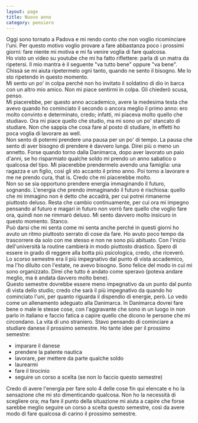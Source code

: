 ```yaml
--- 
layout: page
title: Nuovo anno
category: pensiero
---
```


Oggi sono tornato a Padova e mi rendo conto che non voglio ricominciare l'uni.
Per questo motivo voglio provare a fare abbastanza poco i prossimi giorni: fare
niente mi motiva e mi fa venire voglia di fare qualcosa.  
Ho visto un video su youtube che mi ha fatto riflettere: parla di un matra da
ripetersi. Il mio mantra è il seguente "va tutto bene" oppure "va bene". Chissà
se mi aiuta ripetermelo ogni tanto, quando ne sento il bisogno. Me lo sto
ripetendo in questo momento.  
Mi sento un po' in colpa perché non ho invitato il soldatino di dio in barca con
un altro mio amico. Non mi piace sentirmi in colpa. Gli chiederò scusa, penso.  
Mi piacerebbe, per questo anno accademico, avere la medesima testa che avevo 
quando ho
cominciato il secondo o ancora meglio il primo anno: ero molto convinto e
determinato, credo; infatti, mi piaceva molto quello che studiavo. Ora mi piace
quello che studio, ma mi sono un po' stancato di studiare. Non che sappia che
cosa fare al posto di studiare, in effetti ho poca voglia di lavorare as well.  
Non sento di potermi prendere una pausa per un po' di tempo. La pausa che sento
di aver bisogno di prendere è davvero lunga. Direi più o meno un annetto. Forse
quando torno dalla Danimarca, dopo aver lavorato un paio d'anni, se ho 
risparmiato qualche soldo mi prendo un anno sabatico o qualcosa del tipo. Mi
piacerebbe prendermelo avendo una famiglia: una ragazza e un figlio, così gli
sto accanto il primo anno. Poi torno a lavorare e me ne prendo cura, that is.
Credo che mi piacerebbe molto.  
Non so se sia opportuno prendere energia immaginando il futuro, sognando.
L'energia che prendo immaginando il futuro è rischiosa: quello che mi immagino
non è detto che accadrà, per cui potrei rimanerne piuttosto deluso. Resta che
cambio continuamente, per cui ora mi impegno pensando al futuro e magari in
futuro non vorrò fare quello che voglio fare ora, quindi non ne rimmarò deluso.
Mi sento davvero molto insicuro in questo momento. Stanco.  
Può darsi che mi senta come mi senta anche perché in questi giorni ho avuto un
ritmo piuttosto serrato di cose da fare. Ho avuto poco tempo da trascorrere da
solo con me stesso e non ne sono più abituato. Con l'inizio dell'università la
routine cambierà in modo piuttosto drastico. Spero di essere in grado di reggere
alla botta più psicologica, credo, che riceverò.  
Lo scorso semestre era il più impegnativo dal punto di vista accademico, ma l'ho
diluito con l'estate, ne avevo bisogno. Sono felice del modo in cui mi sono
organizzato. Direi che tutto è andato come speravo (poteva andare meglio, ma è
andata davvero molto bene).  
Questo semestre dovrebbe essere meno impegnativo da un punto dal punto di vista
dello studio; credo che sarà il più impegnativo da quando ho cominciato l'uni,
per quanto riguarda il dispendio di energie, però. Lo vedo come un allenamento
adeguato alla Danimarca. In Danimarca dovrei fare bene o male le stesse cose,
con l'aggravante che sono in un luogo in non parlo in italiano e faccio fatica a
capire quello che dicono le persone che mi circondano. La vita di uno straniero.
Stavo pensando di cominciare a studiare danese il prossimo semestre. Ho tante
idee per il prossimo semestre:  
- imparare il danese
- prendere la patente nautica
- lavorare, per mettere da parte qualche soldo
- laurearmi
- fare il tirocinio
- seguire un corso a scelta (se non lo faccio questo semestre)

Credo di avere l'energia per fare solo 4 delle cose fin qui elencate e ho la
sensazione che mi sto dimenticando qualcosa. Non ho la necessità di scegliere
ora; ma fare il punto della situazione mi aiuta a capire che forse sarebbe
meglio seguire un corso a scelta questo semestre, così da avere modo di fare
qualcosa di carino il prossimo semestre.
